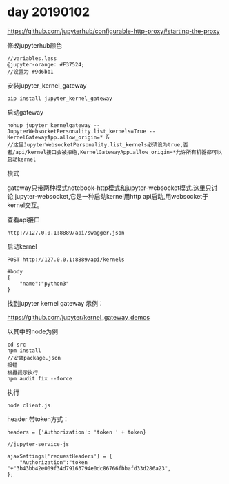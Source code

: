 # day 20190102

https://github.com/jupyterhub/configurable-http-proxy#starting-the-proxy

修改jupyterhub颜色

```
//variables.less
@jupyter-orange: #F37524;
//设置为 #9d6bb1

```



安装jupyter_kernel_gateway

`pip install jupyter_kernel_gateway`

启动gateway

```
nohup jupyter kernelgateway --JupyterWebsocketPersonality.list_kernels=True --KernelGatewayApp.allow_origin=* &
//这里JupyterWebsocketPersonality.list_kernels必须设为true,否者/api/kernel接口会被拒绝,KernelGatewayApp.allow_origin=*允许所有机器都可以启动kernel
```

模式

gateway只带两种模式notebook-http模式和jupyter-websocket模式.这里只讨论,jupyter-websocket,它是一种启动kernel用http api启动,用websocket于kernel交互。

查看api接口

```
http://127.0.0.1:8889/api/swagger.json
```

启动kernel

```
POST http://127.0.0.1:8889/api/kernels

#body
{
    "name":"python3"
}
```

找到jupyter kernel gateway 示例：

https://github.com/jupyter/kernel_gateway_demos

以其中的node为例

```
cd src
npm install 
//安装package.json
报错
根据提示执行
npm audit fix --force
```

执行

```
node client.js
```

header 带token方式：

```
headers = {'Authorization': 'token ' + token}

//jupyter-service-js

ajaxSettings['requestHeaders'] = {
    "Authorization":"token "+"3b43bb42e009f34d79163794e0dc86766fbbafd33d286a23",
};
```

